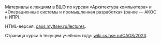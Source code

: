 Материалы к лекциям в ВШЭ по курсам «Архитектура компьютера» и «Операционные
системы и промышленная разработка» (ранее — АКОС и ИПР).

HTML-версия: [caos.myltsev.ru/lectures](https://caos.myltsev.ru/lectures/).

Страница курса в текущем учебном году: [wiki.cs.hse.ru/CAOS/2023](http://wiki.cs.hse.ru/CAOS/2023).